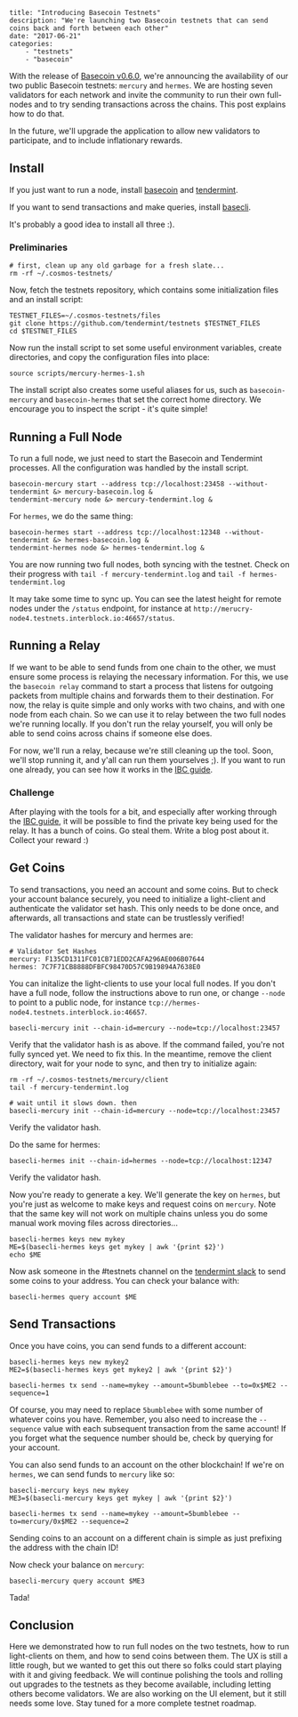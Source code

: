 ~~~
title: "Introducing Basecoin Testnets"
description: "We're launching two Basecoin testnets that can send coins back and forth between each other"
date: "2017-06-21"
categories: 
    - "testnets"
    - "basecoin"
~~~

With the release of [Basecoin v0.6.0](), we're announcing the availability of our two public Basecoin testnets:
`mercury` and `hermes`. We are hosting seven validators for each network and invite the community to run their own 
full-nodes and to try sending transactions across the chains. This post explains how to do that.

In the future, we'll upgrade the application to allow new validators to participate, and to include inflationary rewards.

## Install

If you just want to run a node, install [basecoin]() and [tendermint]().

If you want to send transactions and make queries, install [basecli]().

It's probably a good idea to install all three :).

### Preliminaries

```
# first, clean up any old garbage for a fresh slate...
rm -rf ~/.cosmos-testnets/
```

Now, fetch the testnets repository, which contains some initialization files and an install script:

```
TESTNET_FILES=~/.cosmos-testnets/files
git clone https://github.com/tendermint/testnets $TESTNET_FILES
cd $TESTNET_FILES
```

Now run the install script to set some useful environment variables, create directories, and copy the configuration files into place:

```
source scripts/mercury-hermes-1.sh
```

The install script also creates some useful aliases for us, such as `basecoin-mercury` and `basecoin-hermes` that set the correct home directory.
We encourage you to inspect the script - it's quite simple!

## Running a Full Node

To run a full node, we just need to start the Basecoin and Tendermint processes.
All the configuration was handled by the install script.

```
basecoin-mercury start --address tcp://localhost:23458 --without-tendermint &> mercury-basecoin.log &
tendermint-mercury node &> mercury-tendermint.log &
```

For `hermes`, we do the same thing:

```
basecoin-hermes start --address tcp://localhost:12348 --without-tendermint &> hermes-basecoin.log &
tendermint-hermes node &> hermes-tendermint.log &
```

You are now running two full nodes, both syncing with the testnet. Check on their progress with `tail -f mercury-tendermint.log` and `tail -f hermes-tendermint.log`

It may take some time to sync up. You can see the latest height for remote nodes under the `/status` endpoint, for instance at `http://merucry-node4.testnets.interblock.io:46657/status`.

## Running a Relay

If we want to be able to send funds from one chain to the other, we must ensure some process is relaying the necessary information.
For this, we use the `basecoin relay` command to start a process that listens for outgoing packets from multiple chains and forwards them to their destination.
For now, the relay is quite simple and only works with two chains, and with one node from each chain. So we can use it to relay between the two full nodes 
we're running locally. If you don't run the relay yourself, you will only be able to send coins across chains if someone else does.

For now, we'll run a relay, because we're still cleaning up the tool. Soon, we'll stop running it, and y'all can run them yourselves ;).
If you want to run one already, you can see how it works in the [IBC guide](https://github.com/tendermint/basecoin/blob/master/docs/guide/ibc.md).

### Challenge

After playing with the tools for a bit, and especially after working through the [IBC guide](https://github.com/tendermint/basecoin/blob/master/docs/guide/ibc.md),
it will be possible to find the private key being used for the relay. It has a bunch of coins. Go steal them. Write a blog post about it.
Collect your reward :)

## Get Coins

To send transactions, you need an account and some coins. But to check your account balance securely,
you need to initialize a light-client and authenticate the validator set hash. This only needs to be done once,
and afterwards, all transactions and state can be trustlessly verified! 

The validator hashes for mercury and hermes are:

```
# Validator Set Hashes
mercury: F135CD1311FC01CB71EDD2CAFA296AE006B07644
hermes: 7C7F71CB8888DFBFC98470D57C9B19894A7638E0
```

You can initalize the light-clients to use your local full nodes.
If you don't have a full node, follow the instructions above to run one, or change `--node` to point to a public node,
for instance `tcp://hermes-node4.testnets.interblock.io:46657`.

```
basecli-mercury init --chain-id=mercury --node=tcp://localhost:23457
```

Verify that the validator hash is as above. 
If the command failed, you're not fully synced yet. We need to fix this.
In the meantime, remove the client directory, wait for your node to sync, 
and then try to initialize again:

```
rm -rf ~/.cosmos-testnets/mercury/client
tail -f mercury-tendermint.log

# wait until it slows down. then
basecli-mercury init --chain-id=mercury --node=tcp://localhost:23457
```

Verify the validator hash.

Do the same for hermes:

```
basecli-hermes init --chain-id=hermes --node=tcp://localhost:12347
```

Verify the validator hash.

Now you're ready to generate a key.
We'll generate the key on `hermes`, but you're just as welcome to make keys and request coins on `mercury`.
Note that the same key will not work on multiple chains unless you do some manual work moving files across directories...

```
basecli-hermes keys new mykey
ME=$(basecli-hermes keys get mykey | awk '{print $2}')
echo $ME
```

Now ask someone in the #testnets channel on the [tendermint slack](http://forum.tendermint.com:3000/) to send some coins to your address.
You can check your balance with:

```
basecli-hermes query account $ME
```

## Send Transactions

Once you have coins, you can send funds to a different account:

```
basecli-hermes keys new mykey2
ME2=$(basecli-hermes keys get mykey2 | awk '{print $2}')

basecli-hermes tx send --name=mykey --amount=5bumblebee --to=0x$ME2 --sequence=1
```

Of course, you may need to replace `5bumblebee` with some number of whatever coins you have.
Remember, you also need to increase the `--sequence` value with each subsequent transaction
from the same account! If you forget what the sequence number should be, check by querying for your account.

You can also send funds to an account on the other blockchain! If we're on `hermes`, we can send funds to `mercury` like so:

```
basecli-mercury keys new mykey
ME3=$(basecli-mercury keys get mykey | awk '{print $2}')

basecli-hermes tx send --name=mykey --amount=5bumblebee --to=mercury/0x$ME2 --sequence=2
```

Sending coins to an account on a different chain is simple as just prefixing the address with the chain ID!

Now check your balance on `mercury`:

```
basecli-mercury query account $ME3
```

Tada!

## Conclusion

Here we demonstrated how to run full nodes on the two testnets, how to run light-clients on them,
and how to send coins between them. The UX is still a little rough, but we wanted to get this out there
so folks could start playing with it and giving feedback. We will continue polishing the tools and rolling out 
upgrades to the testnets as they become available, including letting others become validators. We are also
working on the UI element, but it still needs some love. Stay tuned for a more complete testnet roadmap.

